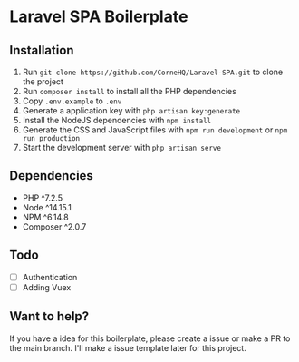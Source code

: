 # Laravel SPA Boilerplate

## Installation
1. Run `git clone https://github.com/CorneHQ/Laravel-SPA.git` to clone the project
2. Run `composer install` to install all the PHP dependencies
3. Copy `.env.example` to `.env`
4. Generate a application key with `php artisan key:generate`
5. Install the NodeJS dependencies with `npm install`
6. Generate the CSS and JavaScript files with `npm run development` or `npm run production`
7. Start the development server with `php artisan serve`

## Dependencies
* PHP ^7.2.5
* Node ^14.15.1
* NPM ^6.14.8
* Composer ^2.0.7

## Todo
- [ ] Authentication
- [ ] Adding Vuex

## Want to help?
If you have a idea for this boilerplate, please create a issue or make a PR to the main branch. I'll make a issue template later for this project.